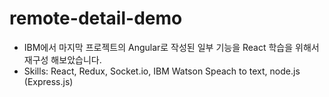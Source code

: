 # remote-detail-demo
- IBM에서 마지막 프로젝트의 Angular로 작성된 일부 기능을 React 학습을 위해서 재구성 해보았습니다.
- Skills: React, Redux, Socket.io, IBM Watson Speach to text, node.js (Express.js)
